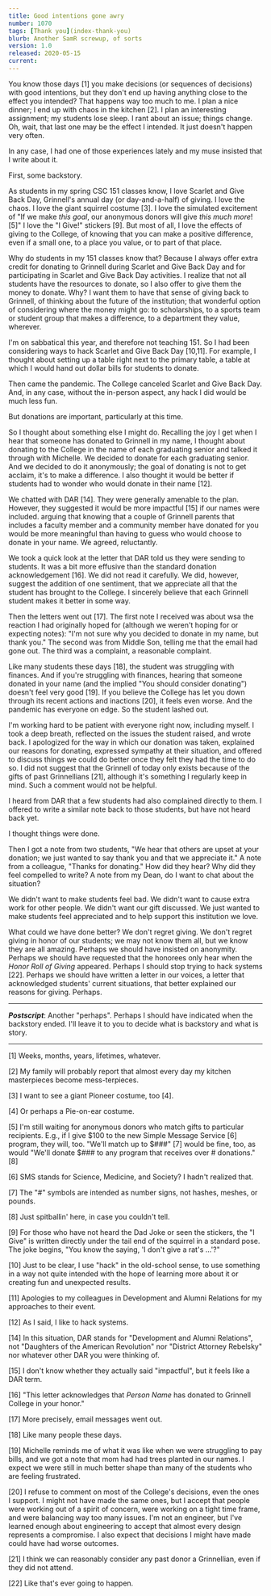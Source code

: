 ```yaml
---
title: Good intentions gone awry
number: 1070
tags: [Thank you](index-thank-you)
blurb: Another SamR screwup, of sorts
version: 1.0
released: 2020-05-15 
current: 
---
```

You know those days [1] you make decisions (or sequences of decisions)
with good intentions, but they don't end up having anything close
to the effect you intended? That happens way too much to me. I plan
a nice dinner; I end up with chaos in the kitchen [2].  I plan an
interesting assignment; my students lose sleep.  I rant about an
issue; things change.  Oh, wait, that last one may be the effect I
intended.  It just doesn't happen very often.

In any case, I had one of those experiences lately and my muse 
insisted that I write about it.

First, some backstory.

As students in my spring CSC 151 classes know, I love Scarlet and
Give Back Day, Grinnell's annual day (or day-and-a-half) of giving.
I love the chaos. I love the giant squirrel costume [3]. I love the
simulated excitement of "If we make *this goal*, our anonymous
donors will give *this much more*! [5]"  I love the "I Give!"
stickers [9]. But most of all, I love the effects of giving to the
College, of knowing that you can make a positive difference, even
if a small one, to a place you value, or to part of that place.

Why do students in my 151 classes know that?  Because I always offer
extra credit for donating to Grinnell during Scarlet and Give Back
Day and for participating in Scarlet and Give Back Day activities.
I realize that not all students have the resources to donate, so I
also offer to give them the money to donate.  Why?  I want them to
have that sense of giving back to Grinnell, of thinking about the
future of the institution; that wonderful option of considering
where the money might go: to scholarships, to a sports team or
student group that makes a difference, to a department they value,
wherever.

I'm on sabbatical this year, and therefore not teaching 151.  So I
had been considering ways to hack Scarlet and Give Back Day [10,11].
For example, I thought about setting up a table right next to the
primary table, a table at which I would hand out dollar bills for
students to donate.

Then came the pandemic.  The College canceled Scarlet and Give Back
Day.  And, in any case, without the in-person aspect, any hack I did
would be much less fun.

But donations are important, particularly at this time.

So I thought about something else I might do.  Recalling the joy I
get when I hear that someone has donated to Grinnell in my name, I
thought about donating to the College in the name of each graduating
senior and talked it through with Michelle.  We decided to donate
for each graduating senior.  And we decided to do it anonymously;
the goal of donating is not to get acclaim, it's to make a difference.
I also thought it would be better if students had to wonder who
would donate in their name [12].

We chatted with DAR [14].  They were generally amenable to the plan.
However, they suggested it would be more impactful [15] if our names
were included.  arguing that knowing that a couple of Grinnell
parents that includes a faculty member and a community member have
donated for you would be more meaningful than having to guess who
would choose to donate in your name.  We agreed, reluctantly.

We took a quick look at the letter that DAR told us they were sending
to students.  It was a bit more effusive than the standard donation
acknowledgement [16].  We did not read it carefully.  We did,
however, suggest the addition of one sentiment, that we appreciate
all that the student has brought to the College.  I sincerely believe
that each Grinnell student makes it better in some way.

Then the letters went out [17].  The first note I received was about
wsa the reaction I had originally hoped for (although we weren't
hoping for or expecting notes): "I'm not sure why you decided to
donate in my name, but thank you."  The second was from Middle Son,
telling me that the email had gone out.  The third was a complaint,
a reasonable complaint.

Like many students these days [18], the student was struggling with
finances.  And if you're struggling with finances, hearing that
someone donated in your name (and the implied "You should consider
donating") doesn't feel very good [19].  If you believe the College
has let you down through its recent actions and inactions [20], it
feels even worse.  And the pandemic has everyone on edge.  So the
student lashed out.

I'm working hard to be patient with everyone right now, including
myself.  I took a deep breath, reflected on the issues the student
raised, and wrote back.  I apologized for the way in which our
donation was taken, explained our reasons for donating, expressed
sympathy at their situation, and offered to discuss things we could
do better once they felt they had the time to do so.  I did not
suggest that the Grinnell of today only exists because of the gifts
of past Grinnellians [21], although it's something I regularly keep
in mind.  Such a comment would not be helpful.

I heard from DAR that a few students had also complained directly
to them.  I offered to write a similar note back to those students,
but have not heard back yet.

I thought things were done.

Then I got a note from two students, "We hear that others are upset
at your donation; we just wanted to say thank you and that we appreciate
it."  A note from a colleague, "Thanks for donating."  How did they hear?
Why did they feel compelled to write?  A note from my Dean, do I
want to chat about the situation?

We didn't want to make students feel bad.  We didn't want to cause
extra work for other people.  We didn't want our gift discussed.
We just wanted to make students feel appreciated and to help support
this institution we love.

What could we have done better?  We don't regret giving.  We don't
regret giving in honor of our students; we may not know them all, but
we know they are all amazing.  Perhaps we should have insisted on
anonymity.  Perhaps we should have requested that the honorees only
hear when the _Honor Roll of Giving_ appeared.  Perhaps I should
stop trying to hack systems [22].  Perhaps we should have written
a letter in our voices, a letter that acknowledged students'
current situations, that better explained our reasons for giving.
Perhaps.

---

**_Postscript_**: Another "perhaps".  Perhaps I should have indicated
when the backstory ended.  I'll leave it to you to decide what is
backstory and what is story.

---

[1] Weeks, months, years, lifetimes, whatever.

[2] My family will probably report that almost every day my kitchen
masterpieces become mess-terpieces.

[3] I want to see a giant Pioneer costume, too [4].

[4] Or perhaps a Pie-on-ear costume.

[5] I'm still waiting for anonymous donors who match gifts to
particular recipients.  E.g., if I give $100 to the new Simple
Message Service [6] program, they will, too.  "We'll match up
to $###" [7] would be fine, too, as would "We'll donate $### to
any program that receives over # donations." [8]

[6] SMS stands for Science, Medicine, and Society?  I hadn't realized
that.

[7] The "#" symbols are intended as number signs, not hashes, meshes,
or pounds.

[8] Just spitballin' here, in case you couldn't tell.

[9] For those who have not heard the Dad Joke or seen the stickers,
the "I Give" is written directly under the tail end of the squirrel
in a standard pose.  The joke begins, "You know the saying, 'I don't
give a rat's ...'?"

[10] Just to be clear, I use "hack" in the old-school sense, to use
something in a way not quite intended with the hope of learning more
about it or creating fun and unexpected results.

[11] Apologies to my colleagues in Development and Alumni Relations for
my approaches to their event.

[12] As I said, I like to hack systems.

[14] In this situation, DAR stands for "Development and Alumni
Relations", not "Daughters of the American Revolution" nor "District
Attorney Rebelsky" nor whatever other DAR you were thinking of.

[15] I don't know whether they actually said "impactful", but it feels
like a DAR term.

[16] "This letter acknowledges that *Person Name* has donated to Grinnell
College in your honor."

[17] More precisely, email messages went out.

[18] Like many people these days.

[19] Michelle reminds me of what it was like when we were struggling
to pay bills, and we got a note that mom had had trees planted in our
names.  I expect we were still in much better shape than many of the
students who are feeling frustrated.

[20] I refuse to comment on most of the College's decisions, even
the ones I support.  I might not have made the same ones, but I
accept that people were working out of a spirit of concern, were
working on a tight time frame, and were balancing way too many
issues.  I'm not an engineer, but I've learned enough about engineering
to accept that almost every design represents a compromise.  I also
expect that decisions I might have made could have had worse outcomes.

[21] I think we can reasonably consider any past donor a Grinnellian,
even if they did not attend.

[22] Like that's ever going to happen.
